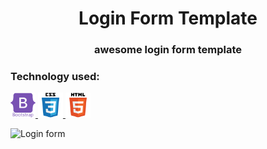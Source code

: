 <h1 align="center">Login Form Template</h1>
<h3 align="center">awesome login form template</h3>
<h3 align="left">Technology used:</h3>
<p align="left"> <a href="https://getbootstrap.com" target="_blank" rel="noreferrer"> <img src="https://raw.githubusercontent.com/devicons/devicon/master/icons/bootstrap/bootstrap-plain-wordmark.svg" alt="bootstrap" width="40" height="40"/> </a> <a href="https://www.w3schools.com/css/" target="_blank" rel="noreferrer"> <img src="https://raw.githubusercontent.com/devicons/devicon/master/icons/css3/css3-original-wordmark.svg" alt="css3" width="40" height="40"/> </a>  <a href="https://www.w3.org/html/" target="_blank" rel="noreferrer"> <img src="https://raw.githubusercontent.com/devicons/devicon/master/icons/html5/html5-original-wordmark.svg" alt="html5" width="40" height="40"/> </a> </p>
<h2Preview</h2>
<img src="https://blogger.googleusercontent.com/img/a/AVvXsEj6iXy1-VZm0M9OPFILvLidB6jkUfAf0Wnf3bsxouSWmOKK-UTD1Z7wrM_MwqXlPZryRBzUWuEJVp1XZiDnM_RGZ9R1NNyesEAU99Q5VQa2QlHmrp5eSmmguCrA3wpv0PmA93e7cNPWslTjL0YR9yY6829z_wzO7juJN_yqQU1U5Fi7GA9lN42zaguz=w640-h414" alt="Login form" width="1000" height="auto"/>
